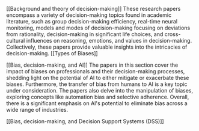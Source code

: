 [[Background and theory of decision-making]]
These research papers encompass a variety of decision-making topics found in academic literature, such as group decision-making efficiency, real-time neural monitoring, models and modes of decision-making focusing on deviations from rationality, decision-making in significant life choices, and cross-cultural influences on reasoning, emotions, and values in decision-making. Collectively, these papers provide valuable insights into the intricacies of decision-making.
[[Types of Biases]]

[[Bias, decision-making, and AI]]
The papers in this section cover the impact of biases on professionals and their decision-making processes, shedding light on the potential of AI to either mitigate or exacerbate these biases. Furthermore, the transfer of bias from humans to AI is a key topic under consideration. The papers also delve into the manipulation of biases, exploring concepts like automation bias and selective adherence. Overall, there is a significant emphasis on AI's potential to eliminate bias across a wide range of industries.

[[Bias, decision-making, and Decision Support Systems (DSS)]]

